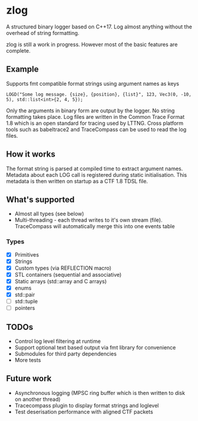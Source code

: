 # zlog

A structured binary logger based on C++17.
Log almost anything without the overhead of string formatting.

zlog is still a work in progress. However most of the basic features are complete.

## Example

Supports fmt compatible format strings using argument names as keys

```
LOGD("Some log message. {size}, {position}, {list}", 123, Vec3(0, -10, 5), std::list<int>{2, 4, 5}); 
```

Only the arguments in binary form are output by the logger. No string formatting takes place.
Log files are written in the Common Trace Format 1.8 which is an open standard for tracing used by LTTNG.
Cross platform tools such as babeltrace2 and TraceCompass can be used to read the log files.



## How it works

The format string is parsed at compiled time to extract argument names. Metadata about each LOG call is registered during static initialisation.
This metadata is then written on startup as a CTF 1.8 TDSL file. 

## What's supported

* Almost all types (see below)
* Multi-threading - each thread writes to it's own stream (file). TraceCompass will automatically merge this into one events table  

### Types
- [x] Primitives
- [x] Strings 
- [x] Custom types (via REFLECTION macro)
- [x] STL containers (sequential and associative)
- [x] Static arrays (std::array and C arrays)
- [x] enums
- [x] std::pair
- [ ] std::tuple
- [ ] pointers

## TODOs
* Control log level filtering at runtime
* Support optional text based output via fmt library for convenience
* Submodules for third party dependencies
* More tests

## Future work
* Asynchronous logging (MPSC ring buffer which is then written to disk on another thread)
* Tracecompass plugin to display format strings and loglevel
* Test deserisation performance with aligned CTF packets 
